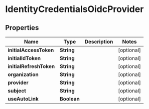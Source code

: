 

# IdentityCredentialsOidcProvider


## Properties

| Name | Type | Description | Notes |
|------------ | ------------- | ------------- | -------------|
|**initialAccessToken** | **String** |  |  [optional] |
|**initialIdToken** | **String** |  |  [optional] |
|**initialRefreshToken** | **String** |  |  [optional] |
|**organization** | **String** |  |  [optional] |
|**provider** | **String** |  |  [optional] |
|**subject** | **String** |  |  [optional] |
|**useAutoLink** | **Boolean** |  |  [optional] |



